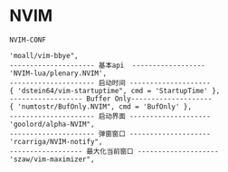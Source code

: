 # NVIM
    NVIM-CONF

	'moall/vim-bbye",
	--------------------- 基本api  ------------------
	'NVIM-lua/plenary.NVIM',
	--------------------- 启动时间 --------------------
	{ 'dstein64/vim-startuptime", cmd = 'StartupTime' },
	------------------ Buffer Only--------------------
	{ 'numtostr/BufOnly.NVIM", cmd = 'BufOnly' },
	--------------------- 启动界面 --------------------
	'goolord/alpha-NVIM",
	--------------------- 弹窗窗口 --------------------
	'rcarriga/NVIM-notify",
	------------------ 最大化当前窗口 --------------------
	'szaw/vim-maximizer",

